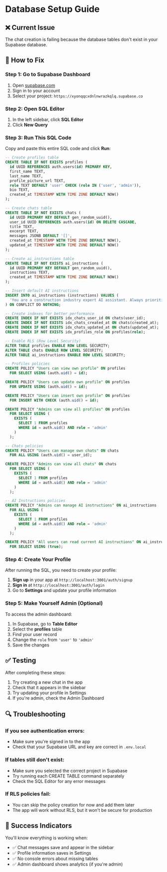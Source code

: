 # Database Setup Guide

## ❌ Current Issue
The chat creation is failing because the database tables don't exist in your Supabase database.

## 🔧 How to Fix

### Step 1: Go to Supabase Dashboard
1. Open [supabase.com](https://supabase.com)
2. Sign in to your account
3. Select your project: `https://xyonqqcxdnlnwrazkqlq.supabase.co`

### Step 2: Open SQL Editor
1. In the left sidebar, click **SQL Editor**
2. Click **New Query**

### Step 3: Run This SQL Code
Copy and paste this entire SQL code and click **Run**:

```sql
-- Create profiles table
CREATE TABLE IF NOT EXISTS profiles (
  id UUID REFERENCES auth.users(id) PRIMARY KEY,
  first_name TEXT,
  last_name TEXT,
  profile_picture_url TEXT,
  role TEXT DEFAULT 'user' CHECK (role IN ('user', 'admin')),
  bio TEXT,
  created_at TIMESTAMP WITH TIME ZONE DEFAULT NOW()
);

-- Create chats table
CREATE TABLE IF NOT EXISTS chats (
  id UUID PRIMARY KEY DEFAULT gen_random_uuid(),
  user_id UUID REFERENCES auth.users(id) ON DELETE CASCADE,
  title TEXT,
  excerpt TEXT,
  messages JSONB DEFAULT '[]',
  created_at TIMESTAMP WITH TIME ZONE DEFAULT NOW(),
  updated_at TIMESTAMP WITH TIME ZONE DEFAULT NOW()
);

-- Create ai_instructions table
CREATE TABLE IF NOT EXISTS ai_instructions (
  id UUID PRIMARY KEY DEFAULT gen_random_uuid(),
  instructions TEXT,
  created_at TIMESTAMP WITH TIME ZONE DEFAULT NOW()
);

-- Insert default AI instructions
INSERT INTO ai_instructions (instructions) VALUES (
  'You are a construction industry expert AI assistant. Always prioritize safety, reference relevant building codes when applicable, and provide practical, actionable advice. Use clear, professional language and structure responses with headings and bullet points.'
) ON CONFLICT DO NOTHING;

-- Create indexes for better performance
CREATE INDEX IF NOT EXISTS idx_chats_user_id ON chats(user_id);
CREATE INDEX IF NOT EXISTS idx_chats_created_at ON chats(created_at);
CREATE INDEX IF NOT EXISTS idx_chats_updated_at ON chats(updated_at);
CREATE INDEX IF NOT EXISTS idx_profiles_role ON profiles(role);

-- Enable RLS (Row Level Security)
ALTER TABLE profiles ENABLE ROW LEVEL SECURITY;
ALTER TABLE chats ENABLE ROW LEVEL SECURITY;
ALTER TABLE ai_instructions ENABLE ROW LEVEL SECURITY;

-- Profiles policies
CREATE POLICY "Users can view own profile" ON profiles
  FOR SELECT USING (auth.uid() = id);

CREATE POLICY "Users can update own profile" ON profiles
  FOR UPDATE USING (auth.uid() = id);

CREATE POLICY "Users can insert own profile" ON profiles
  FOR INSERT WITH CHECK (auth.uid() = id);

CREATE POLICY "Admins can view all profiles" ON profiles
  FOR SELECT USING (
    EXISTS (
      SELECT 1 FROM profiles 
      WHERE id = auth.uid() AND role = 'admin'
    )
  );

-- Chats policies
CREATE POLICY "Users can manage own chats" ON chats
  FOR ALL USING (auth.uid() = user_id);

CREATE POLICY "Admins can view all chats" ON chats
  FOR SELECT USING (
    EXISTS (
      SELECT 1 FROM profiles 
      WHERE id = auth.uid() AND role = 'admin'
    )
  );

-- AI Instructions policies
CREATE POLICY "Admins can manage AI instructions" ON ai_instructions
  FOR ALL USING (
    EXISTS (
      SELECT 1 FROM profiles 
      WHERE id = auth.uid() AND role = 'admin'
    )
  );

CREATE POLICY "All users can read current AI instructions" ON ai_instructions
  FOR SELECT USING (true);
```

### Step 4: Create Your Profile
After running the SQL, you need to create your profile:

1. **Sign up** in your app at `http://localhost:3001/auth/signup`
2. **Sign in** at `http://localhost:3001/auth/login`
3. Go to **Settings** and update your profile information

### Step 5: Make Yourself Admin (Optional)
To access the admin dashboard:

1. In Supabase, go to **Table Editor**
2. Select the **profiles** table
3. Find your user record
4. Change the `role` from `'user'` to `'admin'`
5. Save the changes

## ✅ Testing
After completing these steps:

1. Try creating a new chat in the app
2. Check that it appears in the sidebar
3. Try updating your profile in Settings
4. If you're admin, check the Admin Dashboard

## 🔍 Troubleshooting

### If you see authentication errors:
- Make sure you're signed in to the app
- Check that your Supabase URL and key are correct in `.env.local`

### If tables still don't exist:
- Make sure you selected the correct project in Supabase
- Try running each CREATE TABLE command separately
- Check the SQL Editor for any error messages

### If RLS policies fail:
- You can skip the policy creation for now and add them later
- The app will work without RLS, but it won't be secure for production

## 🎯 Success Indicators
You'll know everything is working when:
- ✅ Chat messages save and appear in the sidebar
- ✅ Profile information saves in Settings
- ✅ No console errors about missing tables
- ✅ Admin dashboard shows analytics (if you're admin)